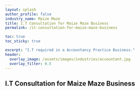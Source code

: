 ```yaml
---
layout: splash 
author_profile: false 
industry_name: Maize Maze
title: I.T Consultation for Maize Maze Business
permalink: /it-consultation-for-maize-maze-business

toc: true
toc_sticky: true

excerpt: "I.T required in a Accountancy Practice Business."
header:
  overlay_image: /assets/images/industries/accountant.jpg
  overlay_filter: 0.5 
---
```


## I.T Consultation for Maize Maze Business